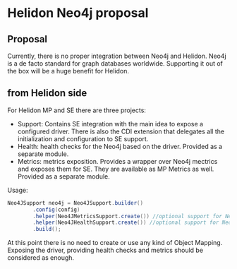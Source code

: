 # Helidon Neo4j proposal

## Proposal

Currently, there is no proper integration between Neo4j and Helidon.
Neo4j is a de facto standard for graph databases worldwide. Supporting it out of the box will be a huge benefit for Helidon.

## from Helidon side

For Helidon MP and SE there are three projects:
* Support: Contains SE integration with the main idea to expose a configured driver. There is also the CDI extension that delegates all the initialization and configuration to SE support.
* Health: health checks for the Neo4j based on the driver. Provided as a separate module.   
* Metrics: metrics exposition. Provides a wrapper over Neo4j mectrics and exposes them for SE. They are available as MP Metrics as well. Provided as a separate module. 

Usage:
```Java
Neo4JSupport neo4j = Neo4JSupport.builder()
        .config(config)
        .helper(Neo4JMetricsSupport.create()) //optional support for Neo4j Metrics
        .helper(Neo4JHealthSupport.create()) //optional support for Neo4j Health checks
        .build();
```


At this point there is no need to create or use any kind of Object Mapping. Exposing the driver, providing health checks 
and metrics should be considered as enough. 